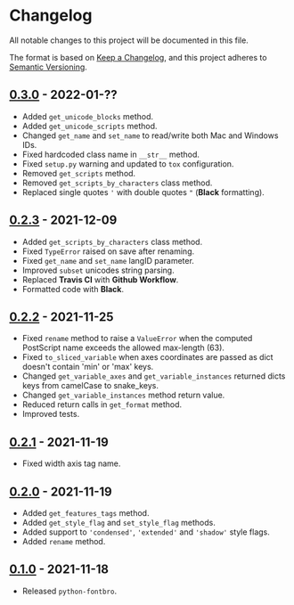 # Changelog
All notable changes to this project will be documented in this file.

The format is based on [Keep a Changelog](https://keepachangelog.com/en/1.0.0/),
and this project adheres to [Semantic Versioning](https://semver.org/spec/v2.0.0.html).

## [0.3.0](https://github.com/fabiocaccamo/python-fontbro/releases/tag/0.3.0) - 2022-01-??
-   Added `get_unicode_blocks` method.
-   Added `get_unicode_scripts` method.
-   Changed `get_name` and `set_name` to read/write both Mac and Windows IDs.
-   Fixed hardcoded class name in `__str__` method.
-   Fixed `setup.py` warning and updated to `tox` configuration.
-   Removed `get_scripts` method.
-   Removed `get_scripts_by_characters` class method.
-   Replaced single quotes `'` with double quotes `"` (**Black** formatting).

## [0.2.3](https://github.com/fabiocaccamo/python-fontbro/releases/tag/0.2.3) - 2021-12-09
-   Added `get_scripts_by_characters` class method.
-   Fixed `TypeError` raised on save after renaming.
-   Fixed `get_name` and `set_name` langID parameter.
-   Improved `subset` unicodes string parsing.
-   Replaced **Travis CI** with **Github Workflow**.
-   Formatted code with **Black**.

## [0.2.2](https://github.com/fabiocaccamo/python-fontbro/releases/tag/0.2.2) - 2021-11-25
-   Fixed `rename` method to raise a `ValueError` when the computed PostScript name exceeds the allowed max-length (63).
-   Fixed `to_sliced_variable` when axes coordinates are passed as dict doesn't contain 'min' or 'max' keys.
-   Changed `get_variable_axes` and `get_variable_instances` returned dicts keys from camelCase to snake_keys.
-   Changed `get_variable_instances` method return value.
-   Reduced return calls in `get_format` method.
-   Improved tests.

## [0.2.1](https://github.com/fabiocaccamo/python-fontbro/releases/tag/0.2.1) - 2021-11-19
-   Fixed width axis tag name.

## [0.2.0](https://github.com/fabiocaccamo/python-fontbro/releases/tag/0.2.0) - 2021-11-19
-   Added `get_features_tags` method.
-   Added `get_style_flag` and `set_style_flag` methods.
-   Added support to `'condensed'`, `'extended'` and `'shadow'` style flags.
-   Added `rename` method.

## [0.1.0](https://github.com/fabiocaccamo/python-fontbro/releases/tag/0.1.0) - 2021-11-18
-   Released `python-fontbro`.

